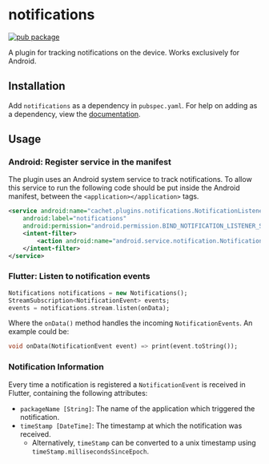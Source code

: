# notifications

[![pub package](https://img.shields.io/pub/v/notifications.svg)](https://pub.dartlang.org/packages/notifications)

A plugin for tracking notifications on the device. Works exclusively for Android.

## Installation
Add ```notifications``` as a dependency in  `pubspec.yaml`.
For help on adding as a dependency, view the [documentation](https://flutter.io/using-packages/).

## Usage

### Android: Register service in the manifest 
The plugin uses an Android system service to track notifications. 
To allow this service to run the following code should be put inside the Android manifest, 
between the `<application></application>` tags.
```xml
<service android:name="cachet.plugins.notifications.NotificationListener"
    android:label="notifications"
    android:permission="android.permission.BIND_NOTIFICATION_LISTENER_SERVICE">
    <intent-filter>
        <action android:name="android.service.notification.NotificationListenerService" />
    </intent-filter>
</service>
```

### Flutter: Listen to notification events
```dart
Notifications notifications = new Notifications();
StreamSubscription<NotificationEvent> events;
events = notifications.stream.listen(onData);
```

Where the `onData()` method handles the incoming `NotificationEvents`. An example could be:
```dart
void onData(NotificationEvent event) => print(event.toString());
```

### Notification Information
Every time a notification is registered a `NotificationEvent` is received in Flutter, containing the following attributes:
* `packageName [String]`: The name of the application which triggered the notification.
* `timeStamp [DateTime]`: The timestamp at which the notification was received.
    * Alternatively, `timeStamp` can be converted to a unix timestamp using `timeStamp.millisecondsSinceEpoch`.

